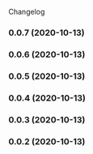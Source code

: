 Changelog
### 0.0.7 (2020-10-13)

### 0.0.6 (2020-10-13)

### 0.0.5 (2020-10-13)

### 0.0.4 (2020-10-13)

### 0.0.3 (2020-10-13)

### 0.0.2 (2020-10-13)
